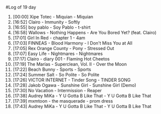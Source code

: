 #Log of 19 day

1. [00:00] Xipe Totec - Miquian - Miquian
1. [16:52] Clairo - Immunity - Softly
1. [16:55] boy pablo - Soy Pablo - t-shirt
1. [16:58] Wallows - Nothing Happens - Are You Bored Yet? (feat. Clairo)
1. [17:01] Girl In Red - chapter 1 - 4am
1. [17:03] FINNEAS - Blood Harmony - I Don't Miss You at All
1. [17:05] Rex Orange County - Pony - Stressed Out
1. [17:07] Easy Life - Nightmares - Nightmares
1. [17:17] Clairo - diary 001 - Flaming Hot Cheetos
1. [17:19] The Marías - Superclean, Vol. II - Over the Moon
1. [17:22] Beach Bunny - Sports - Sports
1. [17:24] Summer Salt - So Polite - So Polite
1. [17:26] VICTOR INTERNET - Tinder Song - TINDER SONG
1. [17:28] Jakob Ogawa - Sunshine Girl - Sunshine Girl (Demo)
1. [17:30] No Vacation - Intermission - Reaper
1. [17:38] Audrey MiKa - Y U Gotta B Like That - Y U Gotta B Like That
1. [17:39] mxmtoon - the masquerade - prom dress
1. [17:43] Audrey MiKa - Y U Gotta B Like That - Y U Gotta B Like That
